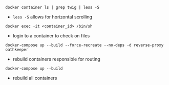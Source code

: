 `docker container ls | grep twig | less -S`
- `less -S` allows for horizontal scrolling

`docker exec -it <container_id> /bin/sh`
- login to a container to check on files

`docker-compose up --build --force-recreate --no-deps -d reverse-proxy oathkeeper`
- rebuild containers responsible for routing

`docker-compose up --build`
- rebuild all containers
